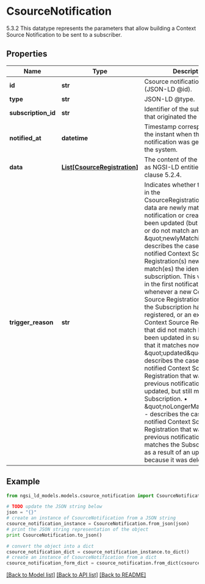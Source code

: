 # CsourceNotification

5.3.2 This datatype represents the parameters that allow building a Context Source Notification to be sent to a subscriber. 

## Properties
Name | Type | Description | Notes
------------ | ------------- | ------------- | -------------
**id** | **str** | Csource notification identifier (JSON-LD @id).  | 
**type** | **str** | JSON-LD @type.  | 
**subscription_id** | **str** | Identifier of the subscription that originated the notification.  | 
**notified_at** | **datetime** | Timestamp corresponding to the instant when the notification was generated by the system.  | 
**data** | [**List[CsourceRegistration]**](CsourceRegistration.md) | The content of the notification as NGSI-LD entities. See clause 5.2.4.  | [readonly] 
**trigger_reason** | **str** | Indicates whether the Csources in the CsourceRegistration.Input(s) in data are newly matching (initial notification or creation), have been updated (but still match) or do not match any longer.  • \&quot;newlyMatching\&quot; - describes the case that the notified Context Source Registration(s) newly match(es) the identified subscription. This value is used in the first notification and whenever a new Context Source Registration matching the Subscription has been registered, or an existing Context Source Registration that did not match before has been updated in such a way that it matches now.  • \&quot;updated\&quot; - describes the case that the notified Context Source Registration that was part of a previous notification has been updated, but still matches the Subscription.  • \&quot;noLongerMatching\&quot; - describes the case that the notified Context Source Registration that was part of a previous notification no longer matches the Subscription, i.e. as a result of  an update or because it was deleted.  | 

## Example

```python
from ngsi_ld_models.models.csource_notification import CsourceNotification

# TODO update the JSON string below
json = "{}"
# create an instance of CsourceNotification from a JSON string
csource_notification_instance = CsourceNotification.from_json(json)
# print the JSON string representation of the object
print CsourceNotification.to_json()

# convert the object into a dict
csource_notification_dict = csource_notification_instance.to_dict()
# create an instance of CsourceNotification from a dict
csource_notification_form_dict = csource_notification.from_dict(csource_notification_dict)
```
[[Back to Model list]](../README.md#documentation-for-models) [[Back to API list]](../README.md#documentation-for-api-endpoints) [[Back to README]](../README.md)


